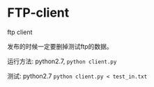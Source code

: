 # FTP-client

ftp client

发布的时候一定要删掉测试ftp的数据。

运行方法: python2.7, ``python client.py``

测试: python2.7 ``python client.py < test_in.txt``